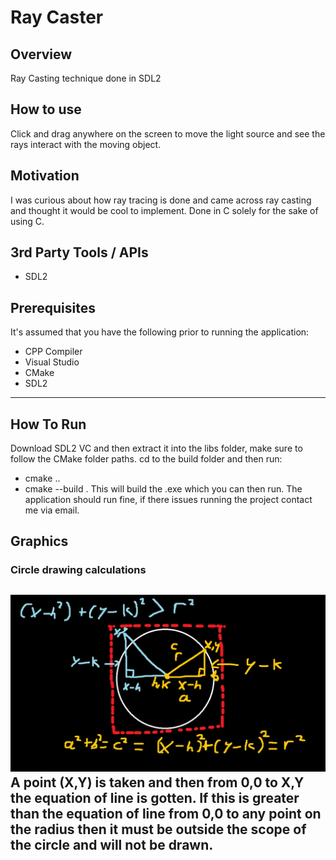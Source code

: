 # Ray Caster

## Overview

Ray Casting technique done in SDL2

## How to use

Click and drag anywhere on the screen to move the light source and see the rays interact with the moving object.

## Motivation

I was curious about how ray tracing is done and came across ray casting and thought it would be cool to implement. Done in C solely for the sake of using C.

## 3rd Party Tools / APIs
- SDL2

## Prerequisites
It's assumed that you have the following prior to running the application:
- CPP Compiler
- Visual Studio
- CMake
- SDL2
---

## How To Run

Download SDL2 VC and then extract it into the libs folder, make sure to follow the CMake folder paths.
cd to the build folder and then run:
- cmake ..
- cmake --build .
This will build the .exe which you can then run.
The application should run fine, if there issues running the project contact me via email.

## Graphics

### Circle drawing calculations
![Ray Casting](Assets/circle_calc.png)
A point (X,Y) is taken and then from 0,0 to X,Y the equation of line is gotten. If this is greater than the equation of line from 0,0 to any point on the radius then it must be outside the scope of the circle and will not be drawn.
---

